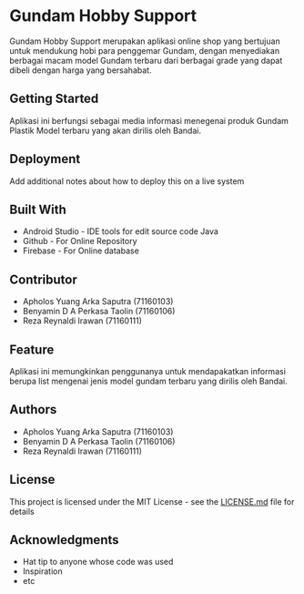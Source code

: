 # Gundam Hobby Support

Gundam Hobby Support merupakan aplikasi online shop yang bertujuan untuk mendukung hobi para penggemar Gundam, dengan menyediakan berbagai macam model Gundam terbaru dari berbagai grade yang dapat dibeli dengan harga yang bersahabat.

## Getting Started

Aplikasi ini berfungsi sebagai media informasi menegenai produk Gundam Plastik Model terbaru yang akan dirilis oleh Bandai.

## Deployment

Add additional notes about how to deploy this on a live system

## Built With

* Android Studio - IDE tools for edit source code Java
* Github - For Online Repository
* Firebase - For Online database

## Contributor

* Apholos Yuang Arka Saputra (71160103)
* Benyamin D A Perkasa Taolin (71160106)
* Reza Reynaldi Irawan (71160111)

## Feature

Aplikasi ini memungkinkan penggunanya untuk mendapakatkan informasi berupa list mengenai jenis model gundam terbaru yang dirilis oleh Bandai. 

## Authors

* Apholos Yuang Arka Saputra (71160103)
* Benyamin D A Perkasa Taolin (71160106)
* Reza Reynaldi Irawan (71160111)

## License

This project is licensed under the MIT License - see the [LICENSE.md](LICENSE.md) file for details

## Acknowledgments

* Hat tip to anyone whose code was used
* Inspiration
* etc

